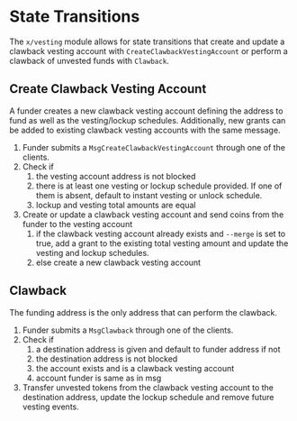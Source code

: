 <!--
order: 3
-->

# State Transitions

The `x/vesting` module allows for state transitions that create and update a clawback vesting account with `CreateClawbackVestingAccount` or perform a clawback of unvested funds with `Clawback`.

## Create Clawback Vesting Account

A funder creates a new clawback vesting account defining the address to fund as well as the vesting/lockup schedules. Additionally, new grants can be added to existing clawback vesting accounts with the same message.

1. Funder submits a `MsgCreateClawbackVestingAccount` through one of the clients.
2. Check if
   1. the vesting account address is not blocked
   2. there is at least one vesting or lockup schedule provided. If one of them is absent, default to instant vesting or unlock schedule.
   3. lockup and vesting total amounts are equal
3. Create or update a clawback vesting account and send coins from the funder to the vesting account
   1. if the clawback vesting account already exists and `--merge` is set to true, add a grant to the existing total vesting amount and update the vesting and lockup schedules.
   2. else create a new clawback vesting account

## Clawback

The funding address is the only address that can perform the clawback.

1. Funder submits a `MsgClawback` through one of the clients.
2. Check if
   1. a destination address is given and default to funder address if not
   2. the destination address is not blocked
   3. the account exists and is a clawback vesting account
   4. account funder is same as in msg
3. Transfer unvested tokens from the clawback vesting account to the destination address, update the lockup schedule and remove future vesting events.
